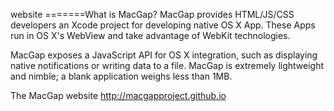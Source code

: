 website
=======What is MacGap?
MacGap provides HTML/JS/CSS developers an Xcode project for developing native OS X App. These Apps run in OS X's WebView and take advantage of WebKit technologies.

MacGap exposes a JavaScript API for OS X integration, such as displaying native notifications or writing data to a file. MacGap is extremely lightweight and nimble; a blank application weighs less than 1MB.

The MacGap website
http://macgapproject.github.io
